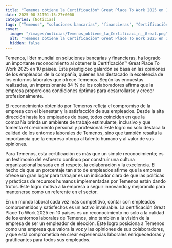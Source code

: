 ```yaml
---
title: "Temenos obtiene la Certificación™ Great Place To Work 2025 en 10 países"
date: 2025-08-31T01:15:27+0000
categories: [Noticias]
tags: ["Temenos", "soluciones bancarias", "financieras", "Certificación Great Place To Work", "empleados", "entornos laborales", "empresa", "recursos humanos."]
cover:
  image: "/images/noticias/Temenos_obtiene_la_Certificaci_n__Great.png"
  alt: "Temenos obtiene la Certificación™ Great Place To Work 2025 en 10 países"
  hidden: false
---
```


Temenos, líder mundial en soluciones bancarias y financieras, ha logrado un importante reconocimiento al obtener la Certificación™ Great Place To Work 2025 en 10 países. Este prestigioso galardón se basa en las opiniones de los empleados de la compañía, quienes han destacado la excelencia de los entornos laborales que ofrece Temenos. Según las encuestas realizadas, un impresionante 84 % de los colaboradores afirma que la empresa proporciona condiciones óptimas para desarrollarse y crecer profesionalmente.

El reconocimiento obtenido por Temenos refleja el compromiso de la empresa con el bienestar y la satisfacción de sus empleados. Desde la alta dirección hasta los empleados de base, todos coinciden en que la compañía brinda un ambiente de trabajo estimulante, inclusivo y que fomenta el crecimiento personal y profesional. Este logro no solo destaca la calidad de los entornos laborales de Temenos, sino que también resalta la importancia que la empresa otorga al talento humano y al valor de sus opiniones.

Para Temenos, esta certificación es más que un simple reconocimiento; es un testimonio del esfuerzo continuo por construir una cultura organizacional basada en el respeto, la colaboración y la excelencia. El hecho de que un porcentaje tan alto de empleados afirme que la empresa ofrece un gran lugar para trabajar es un indicador claro de que las políticas y prácticas de recursos humanos implementadas por Temenos están dando frutos. Este logro motiva a la empresa a seguir innovando y mejorando para mantenerse como un referente en el sector.

En un mundo laboral cada vez más competitivo, contar con empleados comprometidos y satisfechos es un activo invaluable. La certificación Great Place To Work 2025 en 10 países es un reconocimiento no solo a la calidad de los entornos laborales de Temenos, sino también a la visión de la empresa de ser un empleador de elección. Este logro posiciona a Temenos como una empresa que valora la voz y las opiniones de sus colaboradores, y que está comprometida en crear experiencias laborales enriquecedoras y gratificantes para todos sus empleados.
